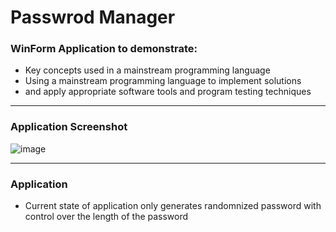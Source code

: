 # Passwrod Manager

### WinForm Application to demonstrate:
- Key concepts used in a mainstream programming language
- Using a mainstream programming language to implement solutions
- and apply appropriate software tools and program testing techniques  

---------------

### Application Screenshot
![image](https://github.com/user-attachments/assets/80155096-1e86-450a-928e-3373511196f2)


---------------

### Application

- Current state of application only generates randomnized password with control over the length of the password

